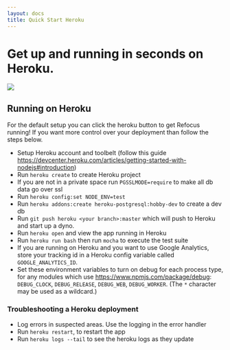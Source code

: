 ```yaml
---
layout: docs
title: Quick Start Heroku
---
```


# Get up and running in seconds on Heroku.
[<img src="https://www.herokucdn.com/deploy/button.svg">](https://heroku.com/deploy?template=https://github.com/Salesforce/refocus)

## Running on Heroku
For the default setup you can click the heroku button to get Refocus running! If you want more control over your deployment than follow the steps below.
- Setup Heroku account and toolbelt (follow this guide https://devcenter.heroku.com/articles/getting-started-with-nodejs#introduction)
- Run ```heroku create``` to create Heroku project
- If you are not in a private space run ```PGSSLMODE=require``` to make all db data go over ssl
- Run ```heroku config:set NODE_ENV=test```
- Run ```heroku addons:create heroku-postgresql:hobby-dev``` to create a dev db
- Run ```git push heroku <your branch>:master``` which will push to Heroku and start up a dyno.
- Run ```heroku open``` and view the app running in Heroku
- Run ```heroku run bash``` then run ```mocha``` to execute the test suite
- If you are running on Heroku and you want to use Google Analytics, store your tracking id in a Heroku config variable called `GOOGLE_ANALYTICS_ID`.
- Set these environment variables to turn on debug for each process type, for any modules which use https://www.npmjs.com/package/debug: `DEBUG_CLOCK`, `DEBUG_RELEASE`, `DEBUG_WEB`, `DEBUG_WORKER`. (The `*` character may be used as a wildcard.)

### Troubleshooting a Heroku deployment
- Log errors in suspected areas. Use the logging in the error handler
- Run ```heroku restart```, to restart the app
- Run ```heroku logs --tail``` to see the heroku logs as they update
